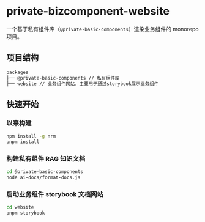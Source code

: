 # private-bizcomponent-website

一个基于私有组件库（`@private-basic-components`）渲染业务组件的 monorepo 项目。

## 项目结构

```bash
packages
├── @private-basic-components // 私有组件库
├── website // 业务组件网站，主要用于通过storybook展示业务组件
```

## 快速开始

### 以来构建

```bash
npm install -g nrm
pnpm install
```

### 构建私有组件 RAG 知识文档

```bash
cd @private-basic-components
node ai-docs/format-docs.js
```

### 启动业务组件 storybook 文档网站

```bash
cd website
pnpm storybook
```
